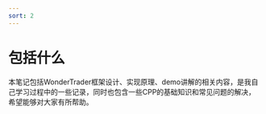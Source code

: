 ```yaml
---
sort: 2
---
```


# 包括什么

本笔记包括WonderTrader框架设计、实现原理、demo讲解的相关内容，是我自己学习过程中的一些记录，同时也包含一些CPP的基础知识和常见问题的解决，希望能够对大家有所帮助。
